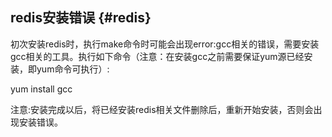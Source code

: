 ## redis安装错误 {#redis}

初次安装redis时，执行make命令时可能会出现error:gcc相关的错误，需要安装gcc相关的工具。执行如下命令（注意：在安装gcc之前需要保证yum源已经安装，即yum命令可执行）:

yum install gcc

注意:安装完成以后，将已经安装redis相关文件删除后，重新开始安装，否则会出现安装错误。